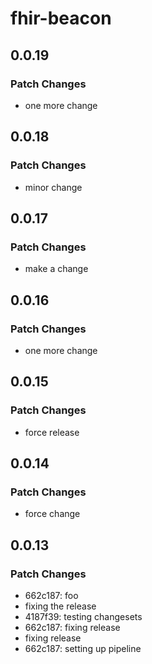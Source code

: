 # fhir-beacon

## 0.0.19

### Patch Changes

- one more change

## 0.0.18

### Patch Changes

- minor change

## 0.0.17

### Patch Changes

- make a change

## 0.0.16

### Patch Changes

- one more change

## 0.0.15

### Patch Changes

- force release

## 0.0.14

### Patch Changes

- force change

## 0.0.13

### Patch Changes

- 662c187: foo
- fixing the release
- 4187f39: testing changesets
- 662c187: fixing release
- fixing release
- 662c187: setting up pipeline
